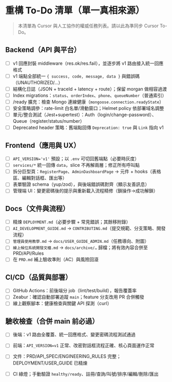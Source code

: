 # 重構 To-Do 清單（單一真相來源）

> 本清單為 Cursor 與人工協作的權威任務列表。請以此為準同步 Cursor To-Do。

## Backend（API 與平台）
- [ ] v1 回應封裝 middleware（res.ok/res.fail），並逐步將 v1 路由接入統一回應格式
- [ ] v1 端點全部統一 `{ success, code, message, data }` 與錯誤碼（UNAUTHORIZED/…）
- [ ] 結構化日誌（JSON + traceId + latency + route）；保留 morgan 做相容過渡
- [ ] Index migrations：`status`、`orderIndex`、`phone`、`queueNumber`（普通索引）
- [ ] /ready 擴充：檢查 Mongo 連線健康（`mongoose.connection.readyState`）
- [ ] 安全策略調參：rate-limit 白名單/滑動窗口；Helmet policy 依部署域名調整
- [ ] 單元/整合測試（Jest+supertest）：Auth（login/change-password）、Queue（register/status/number）
- [ ] Deprecated header 策略：舊端點回傳 `Deprecation: true` 與 `Link` 指向 v1

## Frontend（應用與 UX）
- [ ] `API_VERSION='v1'` 預設；以 `.env` 可切回舊端點（必要時灰度）
- [ ] `services/*` 統一回傳 `data`，slice 不再解兩層；修正所有呼叫點
- [ ] 拆分巨型頁：`RegisterPage`、`AdminDashboardPage` → 元件 + hooks（表格區、編輯對話框、匯出等）
- [ ] 表單驗證 schema（yup/zod），與後端錯誤碼對齊（顯示友善訊息）
- [ ] 管理端 UI：變更密碼後的提示與重新載入流程精修（鎖操作→成功解鎖）

## Docs（文件與流程）
- [ ] 精煉 `DEPLOYMENT.md`（必要步驟 + 常見錯誤；其餘移附錄）
- [ ] `AI_DEVELOPMENT_GUIDE.md` → `CONTRIBUTING.md`（提交規範、分支策略、開發流程）
- [ ] `管理員使用教學.md` → `docs/USER_GUIDE_ADMIN.md`（任務導向、附圖）
- [ ] `線上候位系統開發文檔.md` → `docs/archive/…` 歸檔；將有效內容合併至 PRD/API/Rules
- [ ] 在 `PRD.md` 補上驗收準則（AC）與風險回滾

## CI/CD（品質與部署）
- [ ] GitHub Actions：前後端分 job（lint/test/build），報告覆蓋率
- [ ] Zeabur：確認自動部署追蹤 `main`；feature 分支改用 PR 合併觸發
- [ ] 線上觀察腳本：健康檢查與關鍵 API 探測（curl）

## 驗收檢查（合併 main 前必過）
- [ ] 後端：v1 路由全覆蓋、統一回應格式、變更密碼流程測試通過
- [ ] 前端：`API_VERSION=v1` 正常、改密對話框流程正確、核心頁面運作正常
- [ ] 文件：PRD/API_SPEC/ENGINEERING_RULES 完整；DEPLOYMENT/USER_GUIDE 已精煉
- [ ] CI 綠燈；手動驗證 `healthy/ready`、註冊/查詢/叫號/排序/編輯/刪除/匯出

